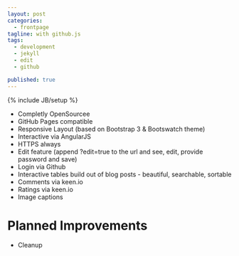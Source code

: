 ```yaml
---
layout: post
categories: 
  - frontpage
tagline: with github.js
tags: 
  - development
  - jekyll
  - edit
  - github

published: true
---
```


{% include JB/setup %}

- Completly OpenSourcee
- GitHub Pages compatible
- Responsive Layout (based on Bootstrap 3 & Bootswatch theme)
- Interactive via AngularJS
- HTTPS always
- Edit feature (append ?edit=true to the url and see, edit, provide password and save)
- Login via Github
- Interactive tables build out of blog posts - beautiful, searchable, sortable
- Comments via keen.io
- Ratings via keen.io
- Image captions


# Planned Improvements
- Cleanup